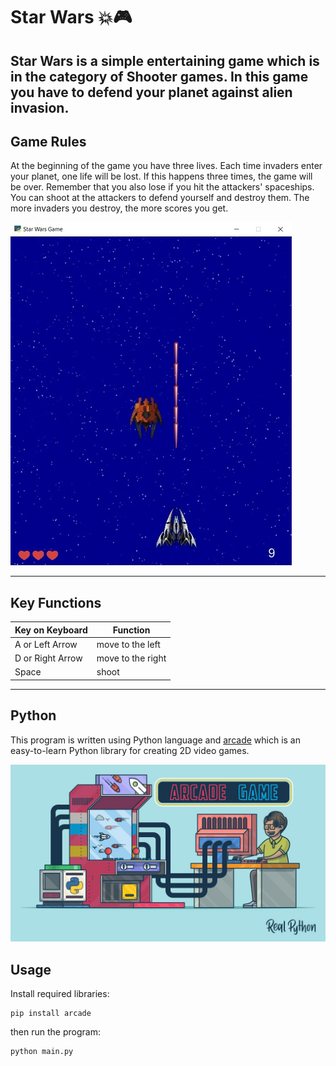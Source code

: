 # Star Wars 💥🎮

**Star Wars** is a simple entertaining game which is in the category of Shooter games. In this game you have to defend your planet against alien invasion.
---
## Game Rules
At the beginning of the game you have three lives. Each time invaders enter your planet, one life will be lost. If this happens three times, the game will be over. Remember that you also lose if you hit the attackers' spaceships. You can shoot at the attackers to defend yourself and destroy them. The more invaders you destroy, the more scores you get.

![Image](game_screen.jpg)

---
## Key Functions
|Key on Keyboard|Function|
|-|-------------------------|
|A or Left Arrow|move to the left|
|D or Right Arrow|move to the right|
|Space|shoot|

---
## Python
This program is written using Python language and [arcade](https://api.arcade.academy/en/latest/) which is an easy-to-learn Python library for creating 2D video games.

![Image](Arcade-vs-PyGame_Watermarked.jpg)



## Usage
Install required libraries:
```
pip install arcade
```
then run the program:
```
python main.py
```